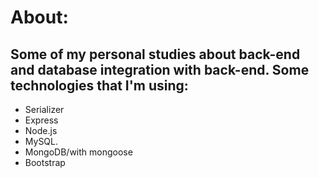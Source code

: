 # About:

## Some of my personal studies about back-end and database integration with back-end. Some technologies that I'm using:

- Serializer
- Express
- Node.js
- MySQL.
- MongoDB/with mongoose
- Bootstrap